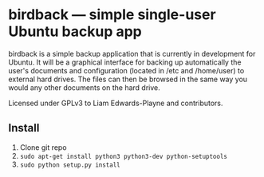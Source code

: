 birdback — simple single-user Ubuntu backup app
===============================================

birdback is a simple backup application that is currently in development for Ubuntu. It will be a graphical interface for backing up automatically the user's documents and configuration (located in /etc and /home/user) to external hard drives. The files can then be browsed in the same way you would any other documents on the hard drive.

Licensed under GPLv3 to Liam Edwards-Playne and contributors.

## Install
 1. Clone git repo
 2. `sudo apt-get install python3 python3-dev python-setuptools`
 2. `sudo python setup.py install`
